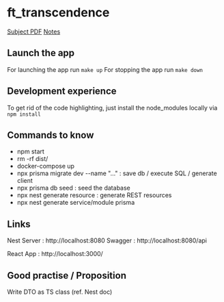 # ft_transcendence

[Subject PDF](https://github.com/williamollio/ft_transcendance/blob/william/ressources/ft_transcendance.pdf)
[Notes](https://github.com/williamollio/ft_transcendance/blob/master/notes.md)

## Launch the app

For launching the app run `make up`
For stopping the app run `make down`

## Development experience

To get rid of the code highlighting, just install the node_modules locally via `npm install`

## Commands to know

- npm start
- rm -rf dist/
- docker-compose up
- npx prisma migrate dev --name "..." : save db / execute SQL / generate client
- npx prisma db seed : seed the database
- npx nest generate resource : generate REST resources
- npx nest generate service/module prisma

## Links

Nest Server : http://localhost:8080
Swagger : http://localhost:8080/api

React App : http://localhost:3000/

## Good practise / Proposition

Write DTO as TS class (ref. Nest doc)
